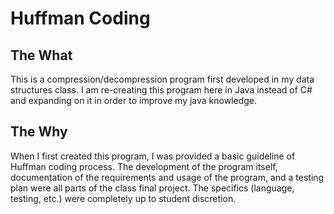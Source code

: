 # Huffman Coding

## The What
This is a compression/decompression program first developed in my data structures class.  I am re-creating this program here in Java instead of C# and expanding on it in order to improve my java knowledge.

## The Why
When I first created this program, I was provided a basic guideline of Huffman coding process.  The development of the program itself, documentation of the requirements and usage of the program, and a testing plan were all parts of the class final project.  The specifics (language, testing, etc.) were completely up to student discretion.
